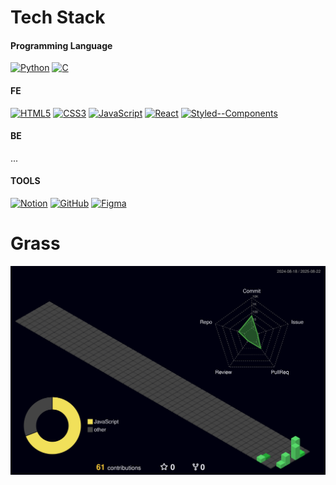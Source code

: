 
# Tech Stack

#### Programming Language
[![Python](https://img.shields.io/badge/Python-3776AB.svg?&style=for-the-badge&logo=python&logoColor=white)]()
[![C](https://img.shields.io/badge/C-A8B9CC.svg?&style=for-the-badge&logo=c&logoColor=black)]()

#### FE
[![HTML5](https://img.shields.io/badge/HTML5-E34F26.svg?&style=for-the-badge&logo=html5&logoColor=white)]()
[![CSS3](https://img.shields.io/badge/CSS3-1572B6.svg?&style=for-the-badge&logo=css3&logoColor=white)]()
[![JavaScript](https://img.shields.io/badge/JavaScript-F7DF1E.svg?&style=for-the-badge&logo=javascript&logoColor=black)]()
[![React](https://img.shields.io/badge/React-61DAFB.svg?&style=for-the-badge&logo=react&logoColor=black)]()
[![Styled--Components](https://img.shields.io/badge/Styled--Components-DB7093.svg?&style=for-the-badge&logo=styled-components&logoColor=white)]()

#### BE
...

#### TOOLS
[![Notion](https://img.shields.io/badge/Notion-000000.svg?&style=for-the-badge&logo=notion&logoColor=white)]()
[![GitHub](https://img.shields.io/badge/GitHub-181717.svg?&style=for-the-badge&logo=github&logoColor=white)]()
[![Figma](https://img.shields.io/badge/Figma-F24E1E.svg?&style=for-the-badge&logo=figma&logoColor=white)]()

# Grass
![3D Profile](./profile-3d-contrib/profile-night-green.svg)

